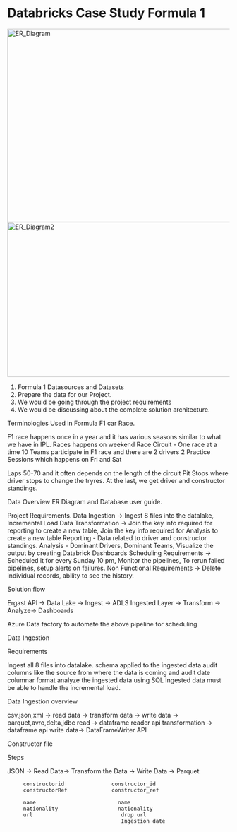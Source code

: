 # Databricks Case Study Formula 1

<img width="1006" height="438" alt="ER_Diagram" src="https://github.com/user-attachments/assets/07048b1c-c5e9-43c2-ac18-4e538a789f43" />
<br>
<img width="1157" height="351" alt="ER_Diagram2" src="https://github.com/user-attachments/assets/b48e466d-7e01-4e3a-9eec-41d812df5a31" />




1) Formula 1 Datasources and Datasets
2) Prepare the data for our Project.
3) We would be going through the project requirements
4) We would be discussing about the complete solution architecture.

Terminologies Used in Formula F1 car Race.

F1 race happens once in a year and it has various seasons similar to what we have in IPL.
Races happens on weekend
Race Circuit - One race at a time
 10 Teams participate in F1 race and there are 2 drivers
2 Practice Sessions  which happens on Fri and Sat

Laps 50-70 and it often depends on the length of the circuit
Pit Stops where driver stops to change the tryres.
At the last, we get driver and constructor standings.

Data Overview
ER Diagram and Database user guide.

Project Requirements.
Data Ingestion -> Ingest 8 files into the datalake, Incremental Load
Data Transformation -> Join the key info required for reporting to create a new table, Join the key info required for Analysis to create a new table
Reporting -  Data related to driver and constructor standings.
Analysis - Dominant Drivers, Dominant Teams, Visualize the output by creating Databrick Dashboards
Scheduling Requirements -> Scheduled it for every Sunday 10 pm, Monitor the pipelines, To rerun failed pipelines, setup alerts on failures.
Non Functional Requirements -> Delete individual records, ability to see the history.

Solution flow

Ergast API -> Data Lake -> Ingest -> ADLS Ingested Layer -> Transform -> Analyze-> Dashboards

Azure Data factory to automate the above pipeline for scheduling

Data Ingestion

Requirements

Ingest all 8 files into datalake.
schema applied to the ingested data
audit columns like the source from where the data is coming and audit date
columnar format
analyze the ingested data using SQL
Ingested data must be able to handle the incremental load.

Data Ingestion overview

csv,json,xml -> read data -> transform data -> write data -> parquet,avro,delta,jdbc
read -> dataframe reader api
transformation -> dataframe api 
write data-> DataFrameWriter API


Constructor file

Steps

JSON -> Read Data-> Transform the Data -> Write Data -> Parquet
         


         constructorid               constructor_id
         constructorRef              constructor_ref

         name                          name
         nationality                   nationality
         url                            drop url
                                        Ingestion date



